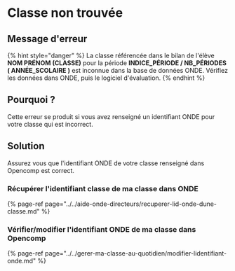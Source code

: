 # Classe non trouvée

## Message d'erreur

{% hint style="danger" %}
La classe référencée dans le bilan de l'élève **NOM PRÉNOM \(CLASSE\)** pour la période **INDICE\_PÉRIODE / NB\_PÉRIODES \( ANNÉE\_SCOLAIRE \)** est inconnue dans la base de données ONDE. Vérifiez les données dans ONDE, puis le logiciel d'évaluation.
{% endhint %}

## Pourquoi ?

Cette erreur se produit si vous avez renseigné un identifiant ONDE pour votre classe qui est incorrect. 

## Solution

Assurez vous que l'identifiant ONDE de votre classe renseigné dans Opencomp est correct.

### **Récupérer l'identifiant classe de ma classe dans ONDE**

{% page-ref page="../../aide-onde-directeurs/recuperer-lid-onde-dune-classe.md" %}

### Vérifier/modifier l'identifiant ONDE de ma classe dans Opencomp

{% page-ref page="../../gerer-ma-classe-au-quotidien/modifier-lidentifiant-onde.md" %}

